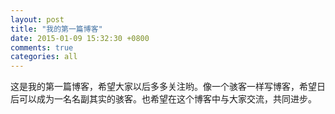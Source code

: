 ```yaml
---
layout: post
title: "我的第一篇博客"
date: 2015-01-09 15:32:30 +0800
comments: true
categories: all
---
```


这是我的第一篇博客，希望大家以后多多关注哟。像一个骇客一样写博客，希望日后可以成为一名名副其实的骇客。也希望在这个博客中与大家交流，共同进步。
<!-- more -->